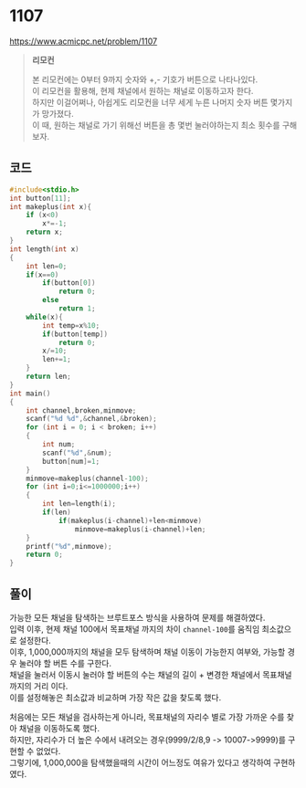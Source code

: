 # 1107
https://www.acmicpc.net/problem/1107
>**리모컨**
>
>본 리모컨에는 0부터 9까지 숫자와 +,- 기호가 버튼으로 나타나있다.<br>
>이 리모컨을 활용해, 현제 채널에서 원하는 채널로 이동하고자 한다.<br>
>하지만 이걸어쩌나, 아쉽게도 리모컨을 너무 세게 누른 나머지 숫자 버튼 몇가지가 망가졌다.<br>
>이 때, 원하는 채널로 가기 위해선 버튼을 총 몇번 눌러야하는지 최소 횟수를 구해보자.<br>
## 코드
```c
#include<stdio.h>
int button[11];
int makeplus(int x){
    if (x<0)
        x*=-1;
    return x;
}
int length(int x)
{
    int len=0;
    if(x==0)
        if(button[0])
            return 0;
        else
            return 1;
    while(x){
        int temp=x%10;
        if(button[temp])
            return 0;
        x/=10;
        len+=1;
    }
    return len;
}
int main()
{
    int channel,broken,minmove;
    scanf("%d %d",&channel,&broken);
    for (int i = 0; i < broken; i++)
    {
        int num;
        scanf("%d",&num);
        button[num]=1;
    }
    minmove=makeplus(channel-100);
    for (int i=0;i<=1000000;i++)
    {
        int len=length(i);
        if(len)
            if(makeplus(i-channel)+len<minmove)
                minmove=makeplus(i-channel)+len;
    }
    printf("%d",minmove);
    return 0;
}
```
## 풀이
가능한 모든 채널을 탐색하는 브루트포스 방식을 사용하여 문제를 해결하였다.<br>
입력 이후, 현제 채널 100에서 목표채널 까지의 차이 `channel-100`를 움직임 최소값으로 설정한다.<br>
이후, 1,000,000까지의 채널을 모두 탐색하며 채널 이동이 가능한지 여부와, 가능할 경우 눌러야 할 버튼 수를 구한다.<br>
채널을 눌러서 이동시 눌러야 할 버튼의 수는 채널의 길이 + 변경한 채널에서 목표채널까지의 거리 이다.<br>
이를 설정해놓은 최소값과 비교하며 가장 작은 값을 찾도록 했다.

처음에는 모든 채널을 검사하는게 아니라, 목표채널의 자리수 별로 가장 가까운 수를 찾아 채널을 이동하도록 했다.<br>
하지만, 자리수가 더 높은 수에서 내려오는 경우(9999/2/8,9 -> 10007->9999)를 구현할 수 없었다.<br>
그렇기에, 1,000,000을 탐색했을때의 시간이 어느정도 여유가 있다고 생각하여 구현하였다.<br>